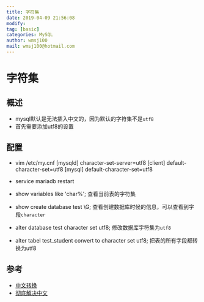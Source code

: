 ```yaml
---
title: 字符集
date: 2019-04-09 21:56:08	
modify: 
tag: [basic]
categories: MySQL 
author: wmsj100
mail: wmsj100@hotmail.com
---
```


# 字符集

## 概述
- mysql默认是无法插入中文的，因为默认的字符集不是`utf8`
- 首先需要添加utf8的设置

## 配置
- vim /etc/my.cnf
	[mysqld]
	character-set-server=utf8
	[client]
	default-character-set=utf8
	[mysql]
	default-character-set=utf8
- service mariadb restart

- show variables like 'char%'; 查看当前表的字符集
- show create database test \G; 查看创建数据库时候的信息，可以查看到字段`character`
- alter database test character set utf8; 修改数据库字符集为`utf8`
- alter tabel test_student convert to character set utf8; 把表的所有字段都转换为utf8


## 参考
- [中文转换](https://www.cnblogs.com/shootercheng/p/5836657.html)
- [彻底解决中文](https://www.cnblogs.com/jasonzeng/p/8341445.html)
